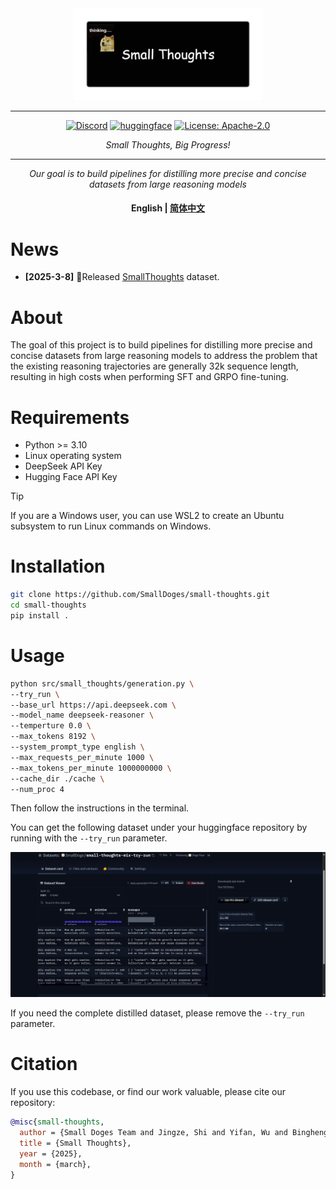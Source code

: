 <div align="center">
  <img src="./assets/SmallThoughts.png" alt="samllthoughts" width="60%">
</div>

<hr>

<div align="center">

[![Discord](https://img.shields.io/badge/Discord-Small%20Doges-7289da?logo=discord&logoColor=white&color=7289da)](https://discord.gg/P2yYH95N)
[![huggingface](https://img.shields.io/badge/%F0%9F%A4%97%20Hugging%20Face-Datasets-FFD21E)](https://huggingface.co/datasets/SmallDoge/SmallThoughts)
[![License: Apache-2.0](https://img.shields.io/badge/License-Apache--2.0-green.svg)](https://opensource.org/licenses/Apache-2.0)

*Small Thoughts, Big Progress!*

---

*Our goal is to build pipelines for distilling more precise and concise datasets from large reasoning models*

<h4>

English | [简体中文](./README_zh.md)

</h4>

</div>


# News

* **[2025-3-8]** 🎉Released [SmallThoughts](https://huggingface.co/datasets/SmallDoge/SmallThoughts) dataset.


# About

The goal of this project is to build pipelines for distilling more precise and concise datasets from large reasoning models to address the problem that the existing reasoning trajectories are generally 32k sequence length, resulting in high costs when performing SFT and GRPO fine-tuning.


# Requirements

- Python >= 3.10
- Linux operating system
- DeepSeek API Key
- Hugging Face API Key

> [!TIP]
> If you are a Windows user, you can use WSL2 to create an Ubuntu subsystem to run Linux commands on Windows.


# Installation

```bash
git clone https://github.com/SmallDoges/small-thoughts.git
cd small-thoughts
pip install .
```


# Usage

```bash
python src/small_thoughts/generation.py \
--try_run \
--base_url https://api.deepseek.com \
--model_name deepseek-reasoner \
--temperture 0.0 \
--max_tokens 8192 \
--system_prompt_type english \
--max_requests_per_minute 1000 \
--max_tokens_per_minute 1000000000 \
--cache_dir ./cache \
--num_proc 4
```

Then follow the instructions in the terminal.

You can get the following dataset under your huggingface repository by running with the `--try_run` parameter.

![example](./assets/example.png)

If you need the complete distilled dataset, please remove the `--try_run` parameter.


# Citation

If you use this codebase, or find our work valuable, please cite our repository:

```bibtex
@misc{small-thoughts,
  author = {Small Doges Team and Jingze, Shi and Yifan, Wu and Bingheng, Wu},
  title = {Small Thoughts},
  year = {2025},
  month = {march},
}
```
